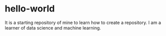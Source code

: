 # hello-world
It is a starting repository of mine to learn how to create a repository.
I am a learner of data science and machine learning.
